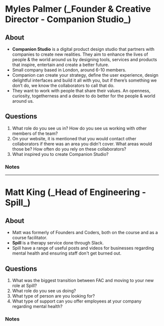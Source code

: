 # Myles Palmer (\_Founder & Creative Director - **Companion Studio\_**)

## About

- **Companion Studio** is a digital product design studio that partners with companies to create new realities. They aim to enhance the lives of people & the world around us by designing tools, services and products that inspire, entertain and create a better future.
- Small company based in London, around 6-10 members.
- Companion can create your strategy, define the user experience, design delightful interfaces and build it all with you, but if there’s something we don’t do, we know the collaborators to call that do.
- They want to work with people that share their values. An openness, curiosity, togetherness and a desire to do better for the people & world around us.

## Questions

1. What role do you see us in? How do you see us working with other members of the team?
2. On your website, it is mentioned that you would contact other collaborators if there was an area you didn't cover. What areas would those be? How often do you rely on these collaborators?
3. What inspired you to create Companion Studio?

### Notes

---

# Matt King (\_Head of Engineering - **Spill\_**)

## About

- Matt was formerly of Founders and Coders, both on the course and as a course facilitator.
- **Spill** is a therapy service done through Slack.
- Spill have a range of useful posts and videos for businesses regarding mental health and ensuring staff don't get burned out.

## Questions

1. What was the biggest transition between FAC and moving to your new role at Spill?
2. What role do you see us doing?
3. What type of person are you looking for?
4. What type of support can you offer employees at your company regarding mental health?

### Notes
